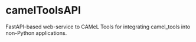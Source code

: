 # camelToolsAPI
FastAPI-based web-service to CAMeL Tools for integrating camel_tools into non-Python applications.

